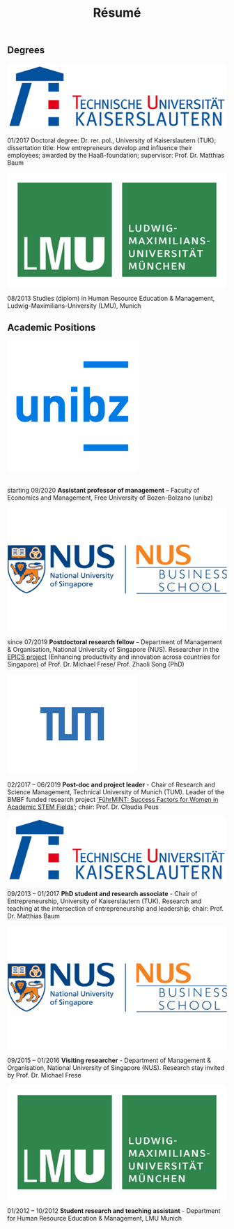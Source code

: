 ﻿---
title: "Résumé"
bg: orange
color: black
fa-icon: id-card
---

## Degrees

<div>
<img alt="TUK" src="./img/Tu_kaiserslautern.svg" class="logos"> 
</div>

01/2017 Doctoral degree: Dr. rer. pol., University of Kaiserslautern (TUK); dissertation title: How entrepreneurs develop and influence their employees; awarded by the Haaß-foundation; supervisor: Prof. Dr. Matthias Baum

<div>
<img alt="LMU" src="./img/LMU Logo.png" class="logos"> 
</div> 

08/2013 Studies (diplom) in Human Resource Education & Management, Ludwig-Maximilians-University (LMU), Munich


## Academic Positions

<div>
<img alt="unibz" src="./img/unibz.png" class="logos"> 
</div> 

<br/> starting 09/2020	**Assistant professor of management** – Faculty of Economics and Management, Free University of Bozen-Bolzano (unibz) 

<div>
<img alt="NUS" src="./img/NUS Logo.png" class="logos"> 
</div> 

since 07/2019	**Postdoctoral research fellow** – Department of Management & Organisation, National University of Singapore (NUS).
Researcher in the [EPICS project](https://bizfaculty.nus.edu.sg/epics/) (Enhancing productivity and innovation across countries for Singapore) of Prof. Dr. Michael Frese/ Prof. Zhaoli Song (PhD)

<div>
<img alt="TUM" src="./img/TUM.svg" class="logos"> 
</div> 

02/2017 – 06/2019	**Post-doc and project leader** - Chair of Research and Science Management, Technical University of Munich (TUM).
Leader of the BMBF funded research project [‘FührMINT: Success Factors for Women in Academic STEM Fields’](https://www.rm.wi.tum.de/fuehrmint/projekt-fuehrmint/); chair: Prof. Dr. Claudia Peus 

<div>
<img alt="TUK" src="./img/Tu_kaiserslautern.svg" class="logos"> 
</div> 

09/2013 – 01/2017	**PhD student and research associate** - Chair of Entrepreneurship, University of Kaiserslautern (TUK).
Research and teaching at the intersection of entrepreneurship and leadership; chair: Prof. Dr. Matthias Baum 

<div>
<img alt="NUS" src="./img/NUS Logo.png" class="logos"> 
</div> 

09/2015 – 01/2016	**Visiting researcher** - Department of Management & Organisation, National University of Singapore (NUS).
Research stay invited by Prof. Dr. Michael Frese 

<div>
<img alt="LMU" src="./img/LMU Logo.png" class="logos"> 
</div> 

01/2012 – 10/2012	**Student research and teaching assistant** - Department for Human Resource Education & Management, LMU Munich

